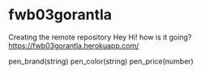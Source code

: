 # fwb03gorantla
Creating the remote repository
Hey Hi! how is it going?
https://fwb03gorantla.herokuapp.com/

pen_brand(string)
pen_color(string)
pen_price(number)
